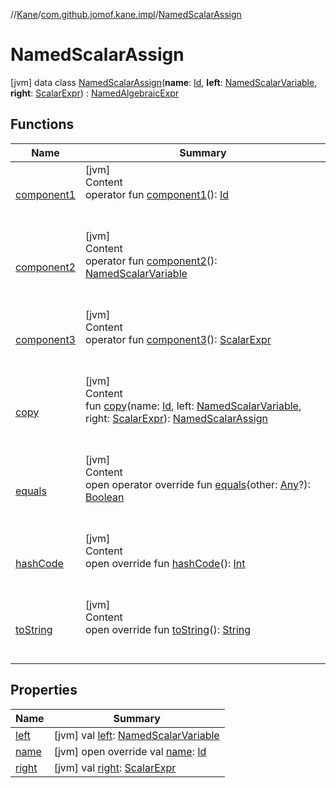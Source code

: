 //[Kane](../../index.md)/[com.github.jomof.kane.impl](../index.md)/[NamedScalarAssign](index.md)



# NamedScalarAssign  
 [jvm] data class [NamedScalarAssign](index.md)(**name**: [Id](../index.md#%5Bcom.github.jomof.kane.impl%2FId%2F%2F%2FPointingToDeclaration%2F%5D%2FClasslikes%2F-2119759707), **left**: [NamedScalarVariable](../-named-scalar-variable/index.md), **right**: [ScalarExpr](../../com.github.jomof.kane/-scalar-expr/index.md)) : [NamedAlgebraicExpr](../-named-algebraic-expr/index.md)   


## Functions  
  
|  Name|  Summary| 
|---|---|
| <a name="com.github.jomof.kane.impl/NamedScalarAssign/component1/#/PointingToDeclaration/"></a>[component1](component1.md)| <a name="com.github.jomof.kane.impl/NamedScalarAssign/component1/#/PointingToDeclaration/"></a>[jvm]  <br>Content  <br>operator fun [component1](component1.md)(): [Id](../index.md#%5Bcom.github.jomof.kane.impl%2FId%2F%2F%2FPointingToDeclaration%2F%5D%2FClasslikes%2F-2119759707)  <br><br><br>
| <a name="com.github.jomof.kane.impl/NamedScalarAssign/component2/#/PointingToDeclaration/"></a>[component2](component2.md)| <a name="com.github.jomof.kane.impl/NamedScalarAssign/component2/#/PointingToDeclaration/"></a>[jvm]  <br>Content  <br>operator fun [component2](component2.md)(): [NamedScalarVariable](../-named-scalar-variable/index.md)  <br><br><br>
| <a name="com.github.jomof.kane.impl/NamedScalarAssign/component3/#/PointingToDeclaration/"></a>[component3](component3.md)| <a name="com.github.jomof.kane.impl/NamedScalarAssign/component3/#/PointingToDeclaration/"></a>[jvm]  <br>Content  <br>operator fun [component3](component3.md)(): [ScalarExpr](../../com.github.jomof.kane/-scalar-expr/index.md)  <br><br><br>
| <a name="com.github.jomof.kane.impl/NamedScalarAssign/copy/#kotlin.Any#com.github.jomof.kane.impl.NamedScalarVariable#com.github.jomof.kane.ScalarExpr/PointingToDeclaration/"></a>[copy](copy.md)| <a name="com.github.jomof.kane.impl/NamedScalarAssign/copy/#kotlin.Any#com.github.jomof.kane.impl.NamedScalarVariable#com.github.jomof.kane.ScalarExpr/PointingToDeclaration/"></a>[jvm]  <br>Content  <br>fun [copy](copy.md)(name: [Id](../index.md#%5Bcom.github.jomof.kane.impl%2FId%2F%2F%2FPointingToDeclaration%2F%5D%2FClasslikes%2F-2119759707), left: [NamedScalarVariable](../-named-scalar-variable/index.md), right: [ScalarExpr](../../com.github.jomof.kane/-scalar-expr/index.md)): [NamedScalarAssign](index.md)  <br><br><br>
| <a name="kotlin/Any/equals/#kotlin.Any?/PointingToDeclaration/"></a>[equals](../../com.github.jomof.kane.impl.types/-double-algebraic-type/index.md#%5Bkotlin%2FAny%2Fequals%2F%23kotlin.Any%3F%2FPointingToDeclaration%2F%5D%2FFunctions%2F-2119759707)| <a name="kotlin/Any/equals/#kotlin.Any?/PointingToDeclaration/"></a>[jvm]  <br>Content  <br>open operator override fun [equals](../../com.github.jomof.kane.impl.types/-double-algebraic-type/index.md#%5Bkotlin%2FAny%2Fequals%2F%23kotlin.Any%3F%2FPointingToDeclaration%2F%5D%2FFunctions%2F-2119759707)(other: [Any](https://kotlinlang.org/api/latest/jvm/stdlib/kotlin/-any/index.html)?): [Boolean](https://kotlinlang.org/api/latest/jvm/stdlib/kotlin/-boolean/index.html)  <br><br><br>
| <a name="kotlin/Any/hashCode/#/PointingToDeclaration/"></a>[hashCode](../../com.github.jomof.kane.impl.types/-double-algebraic-type/index.md#%5Bkotlin%2FAny%2FhashCode%2F%23%2FPointingToDeclaration%2F%5D%2FFunctions%2F-2119759707)| <a name="kotlin/Any/hashCode/#/PointingToDeclaration/"></a>[jvm]  <br>Content  <br>open override fun [hashCode](../../com.github.jomof.kane.impl.types/-double-algebraic-type/index.md#%5Bkotlin%2FAny%2FhashCode%2F%23%2FPointingToDeclaration%2F%5D%2FFunctions%2F-2119759707)(): [Int](https://kotlinlang.org/api/latest/jvm/stdlib/kotlin/-int/index.html)  <br><br><br>
| <a name="com.github.jomof.kane.impl/NamedScalarAssign/toString/#/PointingToDeclaration/"></a>[toString](to-string.md)| <a name="com.github.jomof.kane.impl/NamedScalarAssign/toString/#/PointingToDeclaration/"></a>[jvm]  <br>Content  <br>open override fun [toString](to-string.md)(): [String](https://kotlinlang.org/api/latest/jvm/stdlib/kotlin/-string/index.html)  <br><br><br>


## Properties  
  
|  Name|  Summary| 
|---|---|
| <a name="com.github.jomof.kane.impl/NamedScalarAssign/left/#/PointingToDeclaration/"></a>[left](left.md)| <a name="com.github.jomof.kane.impl/NamedScalarAssign/left/#/PointingToDeclaration/"></a> [jvm] val [left](left.md): [NamedScalarVariable](../-named-scalar-variable/index.md)   <br>
| <a name="com.github.jomof.kane.impl/NamedScalarAssign/name/#/PointingToDeclaration/"></a>[name](name.md)| <a name="com.github.jomof.kane.impl/NamedScalarAssign/name/#/PointingToDeclaration/"></a> [jvm] open override val [name](name.md): [Id](../index.md#%5Bcom.github.jomof.kane.impl%2FId%2F%2F%2FPointingToDeclaration%2F%5D%2FClasslikes%2F-2119759707)   <br>
| <a name="com.github.jomof.kane.impl/NamedScalarAssign/right/#/PointingToDeclaration/"></a>[right](right.md)| <a name="com.github.jomof.kane.impl/NamedScalarAssign/right/#/PointingToDeclaration/"></a> [jvm] val [right](right.md): [ScalarExpr](../../com.github.jomof.kane/-scalar-expr/index.md)   <br>

